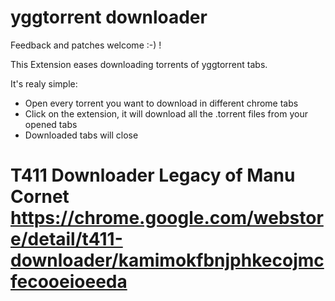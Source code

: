 # yggtorrent downloader 

Feedback and patches welcome :-) !

This Extension eases downloading torrents of yggtorrent tabs.

It's realy simple: 
- Open every torrent you want to download in different chrome tabs
- Click on the extension, it will download all the .torrent files from your opened tabs
- Downloaded tabs will close

# T411 Downloader Legacy of Manu Cornet https://chrome.google.com/webstore/detail/t411-downloader/kamimokfbnjphkecojmcfecooeioeeda 
